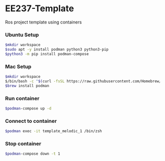 # EE237-Template
Ros project template using containers

### Ubuntu Setup
```bash
$mkdir workspace
$sudo apt -y install podman python3 python3-pip
$python3 -m pip install podman-compose
```
### Mac Setup
```bash
$mkdir workspace
$/bin/bash -c "$(curl -fsSL https://raw.githubusercontent.com/Homebrew/install/HEAD/install.sh)"
$brew install podman
```

### Run container
```bash
$podman-compose up -d
```
### Connect to container
```bash
$podman exec -it template_melodic_1 /bin/zsh
```
### Stop container
```bash
$podman-compose down -t 1
```
